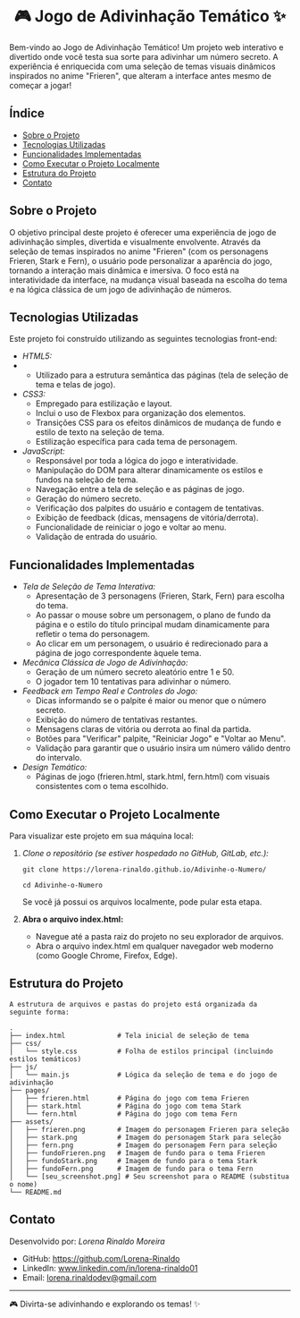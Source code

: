 <h1 align="center">🎮 Jogo de Adivinhação Temático ✨ </h1>

Bem-vindo ao Jogo de Adivinhação Temático! Um projeto web interativo e divertido onde você testa sua sorte para adivinhar um número secreto. A experiência é enriquecida com uma seleção de temas visuais dinâmicos inspirados no anime "Frieren", que alteram a interface antes mesmo de começar a jogar!

## Índice

*   [Sobre o Projeto](#sobre-o-projeto)
*   [Tecnologias Utilizadas](#tecnologias-utilizadas)
*   [Funcionalidades Implementadas](#funcionalidades-implementadas)
*   [Como Executar o Projeto Localmente](#como-executar-o-projeto-localmente)
*   [Estrutura do Projeto](#estrutura-do-projeto)
*   [Contato](#contato)

## Sobre o Projeto

O objetivo principal deste projeto é oferecer uma experiência de jogo de adivinhação simples, divertida e visualmente envolvente. Através da seleção de temas inspirados no anime "Frieren" (com os personagens Frieren, Stark e Fern), o usuário pode personalizar a aparência do jogo, tornando a interação mais dinâmica e imersiva.
O foco está na interatividade da interface, na mudança visual baseada na escolha do tema e na lógica clássica de um jogo de adivinhação de números.
## Tecnologias Utilizadas

Este projeto foi construído utilizando as seguintes tecnologias front-end:

*   *HTML5:*
*   * Utilizado para a estrutura semântica das páginas (tela de seleção de tema e telas de jogo).
*   *CSS3:*
    *  Empregado para estilização e layout.
    * Inclui o uso de Flexbox para organização dos elementos.
    * Transições CSS para os efeitos dinâmicos de mudança de fundo e estilo de texto na seleção de tema.
    * Estilização específica para cada tema de personagem.
*   *JavaScript:*
    * Responsável por toda a lógica do jogo e interatividade.
    * Manipulação do DOM para alterar dinamicamente os estilos e fundos na seleção de tema.
    * Navegação entre a tela de seleção e as páginas de jogo.
    * Geração do número secreto.
    * Verificação dos palpites do usuário e contagem de tentativas.
    * Exibição de feedback (dicas, mensagens de vitória/derrota).
    * Funcionalidade de reiniciar o jogo e voltar ao menu.
    * Validação de entrada do usuário.

## Funcionalidades Implementadas

*   *Tela de Seleção de Tema Interativa:*
    *   Apresentação de 3 personagens (Frieren, Stark, Fern) para escolha do tema.
    *   Ao passar o mouse sobre um personagem, o plano de fundo da página e o estilo do título principal mudam dinamicamente para refletir o tema do personagem.
    *   Ao clicar em um personagem, o usuário é redirecionado para a página de jogo correspondente àquele tema.
*   *Mecânica Clássica de Jogo de Adivinhação:*
    *   Geração de um número secreto aleatório entre 1 e 50.
    *   O jogador tem 10 tentativas para adivinhar o número.
*   *Feedback em Tempo Real e Controles do Jogo:*
    *   Dicas informando se o palpite é maior ou menor que o número secreto.
    *   Exibição do número de tentativas restantes.
    *   Mensagens claras de vitória ou derrota ao final da partida.
    *   Botões para "Verificar" palpite, "Reiniciar Jogo" e "Voltar ao Menu".
    *   Validação para garantir que o usuário insira um número válido dentro do intervalo.
*   *Design Temático:*
    *   Páginas de jogo (frieren.html, stark.html, fern.html) com visuais consistentes com o tema escolhido.


## Como Executar o Projeto Localmente

Para visualizar este projeto em sua máquina local:

1.  *Clone o repositório (se estiver hospedado no GitHub, GitLab, etc.):*
    
    ```text
    git clone https://lorena-rinaldo.github.io/Adivinhe-o-Numero/
    ```
    
     ```text
    cd Adivinhe-o-Numero
     ```
    
    Se você já possui os arquivos localmente, pode pular esta etapa.

3.  **Abra o arquivo index.html:**
    *   Navegue até a pasta raiz do projeto no seu explorador de arquivos.
    *   Abra o arquivo index.html em qualquer navegador web moderno (como Google Chrome, Firefox, Edge).

## Estrutura do Projeto
```text
A estrutura de arquivos e pastas do projeto está organizada da seguinte forma:

.
├── index.html             # Tela inicial de seleção de tema
├── css/
│   └── style.css          # Folha de estilos principal (incluindo estilos temáticos)
├── js/
│   └── main.js            # Lógica da seleção de tema e do jogo de adivinhação
├── pages/
│   ├── frieren.html       # Página do jogo com tema Frieren
│   ├── stark.html         # Página do jogo com tema Stark
│   └── fern.html          # Página do jogo com tema Fern
├── assets/
│   ├── frieren.png        # Imagem do personagem Frieren para seleção
│   ├── stark.png          # Imagem do personagem Stark para seleção
│   ├── fern.png           # Imagem do personagem Fern para seleção
│   ├── fundoFrieren.png   # Imagem de fundo para o tema Frieren
│   ├── fundoStark.png     # Imagem de fundo para o tema Stark
│   ├── fundoFern.png      # Imagem de fundo para o tema Fern
│   └── [seu_screenshot.png] # Seu screenshot para o README (substitua o nome)
└── README.md             
```
## Contato

Desenvolvido por: *Lorena Rinaldo Moreira*

*   GitHub: https://github.com/Lorena-Rinaldo
*   LinkedIn: www.linkedin.com/in/lorena-rinaldo01
*   Email: lorena.rinaldodev@gmail.com

---

🎮 Divirta-se adivinhando e explorando os temas! ✨
